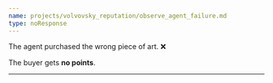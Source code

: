 ```yaml
---
name: projects/volvovsky_reputation/observe_agent_failure.md
type: noResponse
---
```


The agent purchased the wrong piece of art. ❌

The buyer gets **no points**.

---
